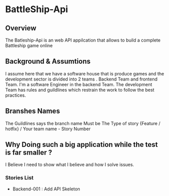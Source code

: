 # BattleShip-Api

## Overview
The Batleship-Api is an web API appilcation that allows to build a complete Battleship game online

## Background & Assumtions
I assume here that we have a software house that is produce games and the development sector is divided into 2 teams . Backend Team and frontend Team. I'm a software Engineer in the backend Team.
The development Team has rules and guildlines which restrain the work to follow the best practices.

## Branshes Names 

 The Guildlines says the branch name Must be The Type of story {Feature / hotfix} / Your team name - Story Number

 ## Why Doing such a big application while the test is far smaller ? ##

I Believe I need to show what I believe and how I solve issues.

### Stories List
- Backend-001 : Add API Skeleton



